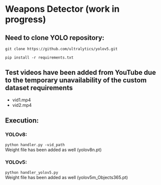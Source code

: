 # Weapons Detector (work in progress)
## Need to clone YOLO repository:
```git clone https://github.com/ultralytics/yolov5.git```

```pip install -r requirements.txt```
## Test videos have been added from YouTube due to the temporary unavailability of the custom dataset requirements
- vid1.mp4
- vid2.mp4
## Execution:
### YOLOv8:
```python handler.py -vid_path```  
Weight file has been added as well (yolov8n.pt)
### YOLOv5:
```python handler_yolov5.py```  
Weight file has been added as well (yolov5m_Objects365.pt)
